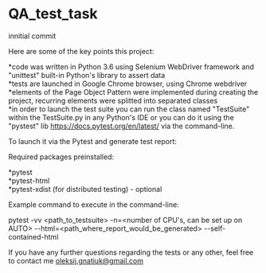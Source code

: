 # QA_test_task
innitial commit

Here are some of the key points this project:

*code was written in Python 3.6 using Selenium WebDriver framework and "unittest" built-in Python's library to assert data<br />
*tests are launched in Google Chrome browser, using Chrome webdriver<br />
*elements of the Page Object Pattern were implemented during creating the project, recurring elements were splitted into separated classes<br />
*in order to launch the test suite you can run the class named "TestSuite" within the TestSuite.py in any Python's IDE
or you can do it using the "pystest" lib https://docs.pytest.org/en/latest/ via the command-line.


To launch it via the Pytest and generate test report:

Required packages preinstalled:

*pytest<br />
*pytest-html<br />
*pytest-xdist (for distributed testing) - optional<br />

Example command to execute in the command-line:

pytest -vv <path_to_testsuite> -n=<number of CPU's, can be set up on AUTO> --html=<path_where_report_would_be_generated> --self-contained-html

If you have any further questions regarding the tests or any other, feel free to contact me oleksij.gnatiuk@gmail.com

